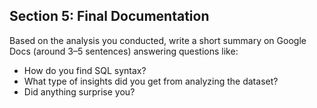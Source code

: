 ## **Section 5: Final Documentation**

Based on the analysis you conducted, write a short summary on Google Docs (around 3–5 sentences) answering questions like:

* How do you find SQL syntax?  
* What type of insights did you get from analyzing the dataset?  
* Did anything surprise you?
